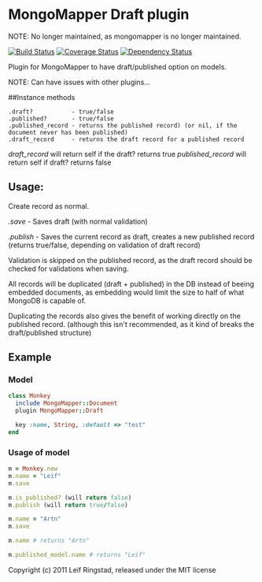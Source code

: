 # MongoMapper Draft plugin

NOTE: No longer maintained, as mongomapper is no longer maintained.

[![Build Status](https://travis-ci.org/leifcr/mm-draft.svg?branch=master)](https://travis-ci.org/leifcr/mm-draft) [![Coverage Status](https://coveralls.io/repos/leifcr/mm-draft/badge.png)](https://coveralls.io/r/leifcr/mm-draft) [![Dependency Status](https://gemnasium.com/leifcr/mm-draft.svg)](https://gemnasium.com/leifcr/mm-draft)


Plugin for MongoMapper to have draft/published option on models.

NOTE: Can have issues with other plugins...

##Instance methods

```
.draft?           - true/false
.published?       - true/false
.published_record - returns the published record) (or nil, if the document never has been published)
.draft_record     - returns the draft record for a published record
```

*draft_record* will return self if the draft? returns true
*published_record* will return self if draft? returns false

## Usage:

Create record as normal.

*.save* - Saves draft (with normal validation)

*.publish* - Saves the current record as draft, creates a new published record (returns true/false, depending on validation of draft record)

Validation is skipped on the published record, as the draft record should be checked for validations when saving.

All records will be duplicated (draft + published) in the DB instead of beeing embedded documents, as embedding would limit the size to half of what MongoDB is capable of.

Duplicating the records also gives the benefit of working directly on the published record. (although this isn't recommended, as it kind of breaks the draft/published structure)

## Example

### Model

```ruby
class Monkey
  include MongoMapper::Document
  plugin MongoMapper::Draft

  key :name, String, :default => "test"
end
```

### Usage of model

```ruby
m = Monkey.new
m.name = "Leif"
m.save

m.is_published? (will return false)
m.publish (will return true/false)

m.name = "Artn"
m.save

m.name # returns "Artn"

m.published_model.name # returns "Leif"
```


Copyright (c) 2011 Leif Ringstad, released under the MIT license
